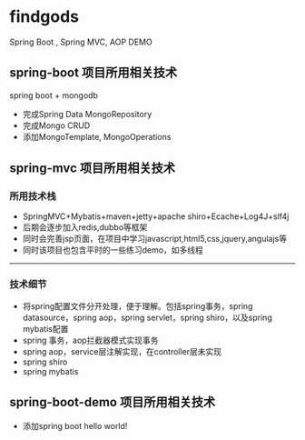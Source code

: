 # findgods

Spring Boot , Spring MVC, AOP DEMO

## spring-boot 项目所用相关技术
spring boot + mongodb 
- 完成Spring Data MongoRepository
- 完成Mongo CRUD
- 添加MongoTemplate, MongoOperations

## spring-mvc 项目所用相关技术
### 所用技术栈
- SpringMVC+Mybatis+maven+jetty+apache shiro+Ecache+Log4J+slf4j
- 后期会逐步加入redis,dubbo等框架
- 同时会完善jsp页面，在项目中学习javascript,html5,css,jquery,angulajs等
- 同时该项目也包含平时的一些练习demo，如多线程

---

### 技术细节
- 将spring配置文件分开处理，便于理解。包括spring事务，spring datasource，spring aop，spring servlet，spring shiro，以及spring mybatis配置
- spring 事务，aop拦截器模式实现事务
- spring aop，service层注解实现，在controller层未实现
- spring shiro
- spring mybatis

## spring-boot-demo 项目所用相关技术
- 添加spring boot hello world!
